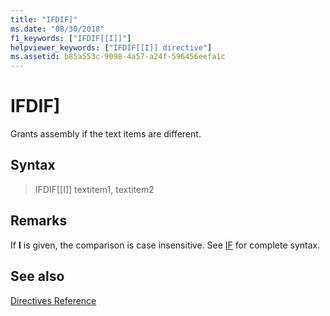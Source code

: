 ```yaml
---
title: "IFDIF]"
ms.date: "08/30/2018"
f1_keywords: ["IFDIF[[I]]"]
helpviewer_keywords: ["IFDIF[[I]] directive"]
ms.assetid: b85a553c-9098-4a57-a24f-596456eefa1c
---
```

# IFDIF]

Grants assembly if the text items are different.

## Syntax

> IFDIF[[I]] textitem1, textitem2

## Remarks

If **I** is given, the comparison is case insensitive. See [IF](../../assembler/masm/if-masm.md) for complete syntax.

## See also

[Directives Reference](../../assembler/masm/directives-reference.md)<br/>